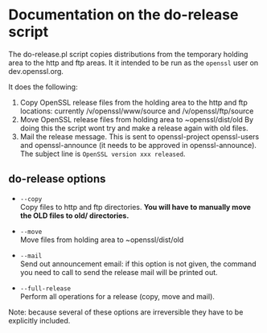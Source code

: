 # Documentation on the do-release script

The do-release.pl script copies distributions from the temporary holding area
to the http and ftp areas. It it intended to be run as the `openssl` user on
dev.openssl.org.

It does the following:

1. Copy OpenSSL release files from the holding area to the http and ftp
   locations: currently /v/openssl/www/source and /v/openssl/ftp/source
2. Move OpenSSL release files from holding area to ~openssl/dist/old By
   doing this the script wont try and make a release again with old files.
3. Mail the release message. This is sent to openssl-project openssl-users
   and openssl-announce (it needs to be approved in openssl-announce). The
   subject line is `OpenSSL version xxx released`.

## do-release options

- `--copy`<br>
  Copy files to http and ftp directories.  **You will have to manually move
  the OLD files to old/<SUBDIR> directories.**

- `--move`<br>
  Move files from holding area to ~openssl/dist/old

- `--mail`<br>
  Send out announcement email: if this option is not given, the command you
  need to call to send the release mail will be printed out.

- `--full-release`<br>
  Perform all operations for a release (copy, move and mail).

Note: because several of these options are irreversible they have to be
explicitly included.
